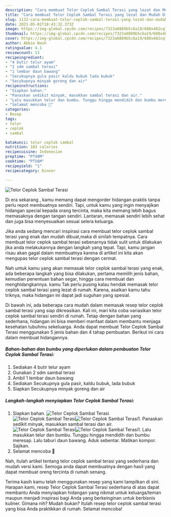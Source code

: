 ```yaml
---
description: "Cara membuat Telor Ceplok Sambal Terasi yang lezat dan Mudah Dibuat"
title: "Cara membuat Telor Ceplok Sambal Terasi yang lezat dan Mudah Dibuat"
slug: 1132-cara-membuat-telor-ceplok-sambal-terasi-yang-lezat-dan-mudah-dibuat
date: 2021-05-01T18:43:32.373Z
image: https://img-global.cpcdn.com/recipes/7323a8889b5c6a19/680x482cq70/telor-ceplok-sambal-terasi-foto-resep-utama.jpg
thumbnail: https://img-global.cpcdn.com/recipes/7323a8889b5c6a19/680x482cq70/telor-ceplok-sambal-terasi-foto-resep-utama.jpg
cover: https://img-global.cpcdn.com/recipes/7323a8889b5c6a19/680x482cq70/telor-ceplok-sambal-terasi-foto-resep-utama.jpg
author: Abbie Nash
ratingvalue: 4.1
reviewcount: 13
recipeingredient:
- "4 butir telur ayam"
- "2 sdm sambal terasi"
- "1 lembar daun bawang"
- "Secukupnya gula pasir kaldu bubuk lada bubuk"
- "Secukupnya minyak goreng dan air"
recipeinstructions:
- "Siapkan bahan."
- "Panaskan sedikit minyak, masukkan sambal terasi dan air."
- "Lalu masukkan telur dan bumbu. Tunggu hingga mendidih dan bumbu meresap. Lalu taburi daun bawang. Aduk sebentar. Matikan kompor. Sajikan."
- "Selamat mencoba 🧡"
categories:
- Resep
tags:
- telor
- ceplok
- sambal

katakunci: telor ceplok sambal 
nutrition: 183 calories
recipecuisine: Indonesian
preptime: "PT40M"
cooktime: "PT56M"
recipeyield: "1"
recipecategory: Dinner

---
```



![Telor Ceplok Sambal Terasi](https://img-global.cpcdn.com/recipes/7323a8889b5c6a19/680x482cq70/telor-ceplok-sambal-terasi-foto-resep-utama.jpg)

Di era  sekarang , kamu memang dapat mengorder hidangan praktis tanpa perlu repot membuatnya sendiri. Tapi, untuk kamu yang ingin menyajikan hidangan special kepada orang tercinta, maka kita memang lebih bagus memasaknya dengan tangan sendiri. Lantaran, memasak sendiri lebih sehat dan juga bisa menyesuaikan sesuai selera keluarga.

Jika anda sedang mencari inspirasi cara membuat telor ceplok sambal terasi yang enak dan mudah dibuat,maka di sinilah tempatnya. Cara membuat telor ceplok sambal terasi  sebenarnya tidak sulit untuk dilakukan jika anda melakukannya dengan langkah yang tepat. Tapi, kamu jangan risau akan gagal dalam membuatnya 
karena di artikel ini kita akan mengupas telor ceplok sambal terasi dengan cermat.  



Nah untuk kamu yang akan memasak telor ceplok sambal terasi yang enak, ada beberapa langkah yang bisa dilakukan, pertama memilih jenis bahan, kemudian penentuan bahan segar, hingga cara membuat dan menghidangkannya. kamu Tak perlu pusing kalau hendak memasak telor ceplok sambal terasi yang lezat di rumah. Karena, asalkan kamu  tahu triknya, maka hidangan ini dapat jadi suguhan yang spesial.

Di bawah ini, ada beberapa cara mudah dalam memasak resep telor ceplok sambal terasi yang siap dikreasikan. Kali ini, mari kita coba variasikan telor ceplok sambal terasi sendiri di rumah. Tetap dengan bahan yang sederhana, hidangan ini bisa memberi manfaat dalam membantu menjaga kesehatan tubuhmu sekeluarga. Anda dapat membuat Telor Ceplok Sambal Terasi menggunakan 5 jenis bahan dan 4 tahap pembuatan. Berikut ini cara dalam membuat hidangannya.

<!--inarticleads1-->

##### Bahan-bahan dan bumbu yang diperlukan dalam pembuatan Telor Ceplok Sambal Terasi:

1. Sediakan 4 butir telur ayam
1. Gunakan 2 sdm sambal terasi
1. Ambil 1 lembar daun bawang
1. Sediakan Secukupnya gula pasir, kaldu bubuk, lada bubuk
1. Siapkan Secukupnya minyak goreng dan air




<!--inarticleads2-->

##### Langkah-langkah menyiapkan Telor Ceplok Sambal Terasi:

1. Siapkan bahan.
<img src="https://img-global.cpcdn.com/steps/2766b27bfd37231f/160x128cq70/telor-ceplok-sambal-terasi-langkah-memasak-1-foto.jpg" alt="Telor Ceplok Sambal Terasi"><img src="https://img-global.cpcdn.com/steps/a40555a504d74dfe/160x128cq70/telor-ceplok-sambal-terasi-langkah-memasak-1-foto.jpg" alt="Telor Ceplok Sambal Terasi"><img src="https://img-global.cpcdn.com/steps/3500e4101004edb7/160x128cq70/telor-ceplok-sambal-terasi-langkah-memasak-1-foto.jpg" alt="Telor Ceplok Sambal Terasi">1. Panaskan sedikit minyak, masukkan sambal terasi dan air.
<img src="https://img-global.cpcdn.com/steps/6ee08d813c4fc013/160x128cq70/telor-ceplok-sambal-terasi-langkah-memasak-2-foto.jpg" alt="Telor Ceplok Sambal Terasi"><img src="https://img-global.cpcdn.com/steps/aa2c7fa11c9321d2/160x128cq70/telor-ceplok-sambal-terasi-langkah-memasak-2-foto.jpg" alt="Telor Ceplok Sambal Terasi">1. Lalu masukkan telur dan bumbu. Tunggu hingga mendidih dan bumbu meresap. Lalu taburi daun bawang. Aduk sebentar. Matikan kompor. Sajikan.
1. Selamat mencoba 🧡




Nah, itulah artikel tentang  telor ceplok sambal terasi  yang sederhana dan mudah versi kami. Semoga anda dapat membuatnya dengan hasil yang dapat membuat oreng tercinta di rumah senang. 

Terima kasih kamu telah menggunakan resep yang kami tampilkan di sini. Harapan kami, resep  Telor Ceplok Sambal Terasi sederhana di atas dapat membantu Anda menyiapkan hidangan yang nikmat untuk keluarga/teman maupun menjadi inspirasi bagi Anda yang berkeinginan untuk berbisnis kuliner. Gimana nih? Mudah bukan? Itulah resep telor ceplok sambal terasi yang bisa Anda praktikkan di rumah. Selamat mencoba!

